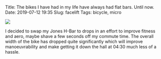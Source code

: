 Title: The bikes I have had in my life have always had flat bars. Until now.
Date: 2019-07-12 19:35
Slug: facelift
Tags: bicycle, micro

<img src="{static}/media/images/2019-07-12 facelift.jpg" class="align-center" loading="lazy" />

I decided to swap my Jones H-Bar to drops in an effort to improve fitness and aero, maybe shave a few seconds off my commute time. The overall width of the bike has dropped quite significantly which will improve manoeuvrability and make getting it down the hall at 04:30 much less of a hassle.
